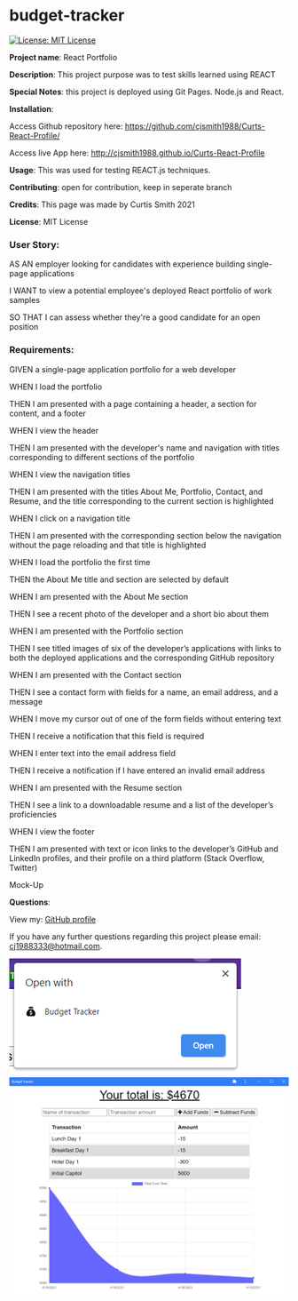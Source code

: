 # budget-tracker

[![License: MIT License](https://img.shields.io/badge/License-MIT-brightgreen.svg)](https://choosealicense.com/licenses/mit/)
 
**Project name**: React Portfolio

**Description**: This project purpose was to test skills learned using REACT

**Special Notes**: this project is deployed using Git Pages. Node.js and React.

**Installation**: 	

Access Github repository here: https://github.com/cjsmith1988/Curts-React-Profile/

Access live App here: http://cjsmith1988.github.io/Curts-React-Profile

**Usage**: This was used for testing REACT.js techniques.

**Contributing**: open for contribution, keep in seperate branch

**Credits**: This page was made by Curtis Smith 2021

**License**: MIT License

### User Story:

AS AN employer looking for candidates with experience building single-page applications

I WANT to view a potential employee's deployed React portfolio of work samples

SO THAT I can assess whether they're a good candidate for an open position

### Requirements:

GIVEN a single-page application portfolio for a web developer

WHEN I load the portfolio

THEN I am presented with a page containing a header, a section for content, and a footer

WHEN I view the header

THEN I am presented with the developer's name and navigation with titles corresponding to different sections of the portfolio

WHEN I view the navigation titles

THEN I am presented with the titles About Me, Portfolio, Contact, and Resume, and the title corresponding to the current section is highlighted

WHEN I click on a navigation title

THEN I am presented with the corresponding section below the navigation without the page reloading and that title is highlighted

WHEN I load the portfolio the first time

THEN the About Me title and section are selected by default

WHEN I am presented with the About Me section

THEN I see a recent photo of the developer and a short bio about them

WHEN I am presented with the Portfolio section

THEN I see titled images of six of the developer’s applications with links to both the deployed applications and the corresponding GitHub repository

WHEN I am presented with the Contact section

THEN I see a contact form with fields for a name, an email address, and a message

WHEN I move my cursor out of one of the form fields without entering text

THEN I receive a notification that this field is required

WHEN I enter text into the email address field

THEN I receive a notification if I have entered an invalid email address

WHEN I am presented with the Resume section

THEN I see a link to a downloadable resume and a list of the developer’s proficiencies

WHEN I view the footer

THEN I am presented with text or icon links to the developer’s GitHub and LinkedIn profiles, and their profile on a third platform (Stack Overflow, Twitter) 

Mock-Up

**Questions**:

  View my: [GitHub profile](https://www.github.com/cjsmith1988)

  If you have any further questions regarding this project please email: [cj1988333@hotmail.com](mailto:cj1988333@hotmail.com?subject=[Question]React-Profile).

![download app](https://github.com/cjsmith1988/budget-tracker/blob/main/public/images/budgetAppNotify.PNG?raw=true)
![application screen shot](https://github.com/cjsmith1988/budget-tracker/blob/main/public/images/budgetAppScreenGrab.PNG?raw=true)

